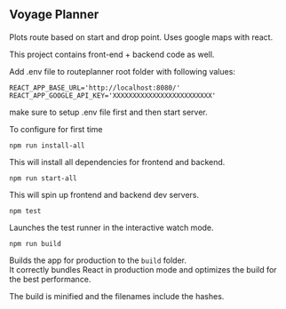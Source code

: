 ## Voyage Planner

####
Plots route based on start and drop point.
Uses google maps with react.

This project contains front-end + backend code as well.

Add .env file to routeplanner root folder with following values:

```
REACT_APP_BASE_URL='http://localhost:8080/'
REACT_APP_GOOGLE_API_KEY='XXXXXXXXXXXXXXXXXXXXXXXXX'
```

make sure to setup .env file first and then start server.

To configure for first time

```
npm run install-all
```

This will install all dependencies for frontend and backend.

```
npm run start-all
```

This will spin up frontend and backend dev servers.

```
npm test
```
Launches the test runner in the interactive watch mode.<br>

```
npm run build
```
Builds the app for production to the `build` folder.<br>
It correctly bundles React in production mode and optimizes the build for the best performance.

The build is minified and the filenames include the hashes.<br>
